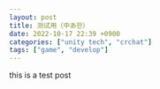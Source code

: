 ```yaml
---
layout: post
title: 测试用（中あ한）
date: 2022-10-17 22:39 +0900
categories: ["unity tech", "crchat"]
tags: ["game", "develop"]
---
```


this is a test post

